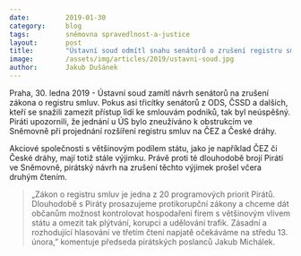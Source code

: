 ```yaml
---
date:         2019-01-30
category:     blog
tags:         sněmovna spravedlnost-a-justice
layout:       post
title:        "Ústavní soud odmítl snahu senátorů o zrušení registru smluv"
image:        /assets/img/articles/2019/ustavni-soud.jpg 
author:       Jakub Dušánek
---
```


Praha, 30. ledna 2019 - Ústavní soud zamítl návrh senátorů na zrušení zákona o registru smluv. Pokus asi třicítky senátorů z ODS, ČSSD a dalších, kteří se snažili zamezit přístup lidí ke smlouvám podniků, tak byl neúspěšný. Piráti upozornili, že jednání u ÚS bylo zneužíváno k obstrukcím ve Sněmovně při projednání rozšíření registru smluv na ČEZ a České dráhy.

Akciové společnosti s většinovým podílem státu, jako je například ČEZ či České dráhy, mají totiž stále výjimku. Právě proti té dlouhodobě brojí Piráti ve Sněmovně, pirátský návrh na zrušení těchto výjimek prošel včera druhým čtením. 

> „Zákon o registru smluv je jedna z 20 programových priorit Pirátů. Dlouhodobě s Piráty prosazujeme protikorupční zákony a chceme dát občanům možnost kontrolovat hospodaření firem s většinovým vlivem státu a omezit tak plýtvání, korupci a udělování trafik. Zásadní a rozhodující hlasování ve třetím čtení napjatě očekáváme na středu 13. února,” komentuje předseda pirátských poslanců Jakub Michálek.
